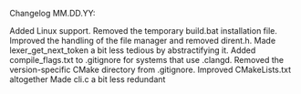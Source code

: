 Changelog MM.DD.YY:

Added Linux support.
Removed the temporary build.bat installation file.
Improved the handling of the file manager and removed dirent.h.
Made lexer_get_next_token a bit less tedious by abstractifying it.
Added compile_flags.txt to .gitignore for systems that use .clangd.
Removed the version-specific CMake directory from .gitignore.
Improved CMakeLists.txt altogether
Made cli.c a bit less redundant

